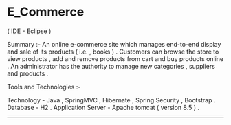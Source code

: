 # E_Commerce

( IDE - Eclipse )

Summary :- An online e-commerce site which manages end-to-end display and sale of its products ( i.e. , books ) . Customers can browse the store to view products , add and remove products from cart and buy products online . An administrator has the authority to manage new categories , suppliers and products .

Tools and Technologies :-

Technology - Java , SpringMVC , Hibernate , Spring Security , Bootstrap .
Database - H2 .
Application Server - Apache tomcat ( version 8.5 ) .

*****************

